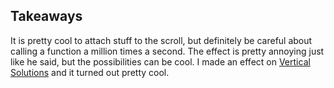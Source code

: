 ## Takeaways

It is pretty cool to attach stuff to the scroll, but definitely be careful about calling a function a million times a 
second. The effect is pretty annoying just like he said, but the possibilities can be cool. I made an effect on
[Vertical Solutions](https://vsclimbinggyms.com/company) and it turned out pretty cool. 
